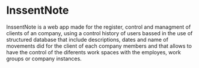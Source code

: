 # InssentNote
InssentNote is a web app made for the register, control and managment of clients of an company, using a control history of users  bassed in the use of structured database  that include descriptions, dates and name of movements did for the client of each company members and that allows to have the control of the diferents work spaces with the employes, work groups or company instances.
